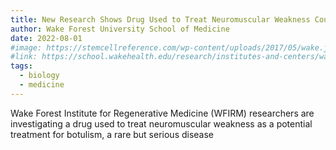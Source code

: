 ```yaml
---
title: New Research Shows Drug Used to Treat Neuromuscular Weakness Could Counter Botulism
author: Wake Forest University School of Medicine
date: 2022-08-01
#image: https://stemcellreference.com/wp-content/uploads/2017/05/wake.jpg
#link: https://school.wakehealth.edu/research/institutes-and-centers/wake-forest-institute-for-regenerative-medicine/awards-honors-and-media-coverage/2022/new-research-shows-drug-used-to-treat-neuromuscular-weakness-could-counter-botulism
tags:
  - biology
  - medicine
---
```


Wake Forest Institute for Regenerative Medicine (WFIRM) researchers are investigating a drug used to treat neuromuscular weakness as a potential treatment for botulism, a rare but serious disease